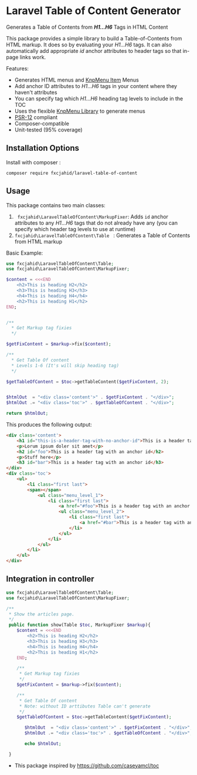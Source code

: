 Laravel Table of Content Generator
==================================

Generates a Table of Contents from ***H1...H6***  Tags in HTML Content

This package provides a simple library to build a Table-of-Contents from HTML markup.  It does so by evaluating your *H1...H6* tags.
It can also automatically add appropriate *id* anchor attributes to header tags so that in-page links work.

Features:

* Generates HTML menus and [KnpMenu Item](https://github.com/KnpLabs/KnpMenu) Menus
* Add anchor ID attributes to *H1*...*H6*  tags in your content where they haven't attributes
* You can specify tag which *H1*...*H6*  heading tag levels to include in the TOC
* Uses the flexible [KnpMenu Library](https://github.com/KnpLabs/KnpMenu) to generate menus
* [PSR-12](https://www.php-fig.org/psr/psr-12/) compliant
* Composer-compatible
* Unit-tested (95% coverage)

Installation Options
--------------------

Install with composer :

`composer require fxcjahid/laravel-table-of-content`

Usage
-----

This package contains two main classes:

1. ` fxcjahid\LaravelTableOfContent\MarkupFixer`: Adds `id` anchor attributes to any *H1*...*H6* tags that do not already have any (you can specify which header tag levels to use at runtime)
2. `fxcjahid\LaravelTableOfContent\Table ` : Generates a Table of Contents from HTML markup

Basic Example:

```php
use fxcjahid\LaravelTableOfContent\Table;
use fxcjahid\LaravelTableOfContent\MarkupFixer;

$content = <<<END
	<h2>This is heading H2</h2>
	<h3>This is heading H3</h3>
	<h4>This is heading H4</h4>
	<h2>This is heading H1</h2>
END;


/**
  * Get Markup tag fixies
  */

$getFixContent = $markup->fix($content);

/**
  * Get Table Of content 
  * Levels 1-6 (It's will skip heading tag)
  */

$getTableOfContent = $toc->getTableContent($getFixContent, 2);


$htmlOut  = "<div class='content'>" . $getFixContent . "</div>";
$htmlOut .= "<div class='toc'>" . $getTableOfContent . "</div>";

return $htmlOut;


```

This produces the following output:

```html
<div class='content'>
    <h1 id="this-is-a-header-tag-with-no-anchor-id">This is a header tag with no anchor id</h1>
    <p>Lorum ipsum doler sit amet</p>
    <h2 id="foo">This is a header tag with an anchor id</h2>
    <p>Stuff here</p>
    <h3 id="bar">This is a header tag with an anchor id</h3>
</div>
<div class='toc'>
    <ul>
        <li class="first last">
        <span></span>
            <ul class="menu_level_1">
                <li class="first last">
                    <a href="#foo">This is a header tag with an anchor id</a>
                    <ul class="menu_level_2">
                        <li class="first last">
                            <a href="#bar">This is a header tag with an anchor id</a>
                        </li>
                    </ul>
                </li>
            </ul>
        </li>
    </ul>
</div>
```

Integration in controller
-------------------------

```php
use fxcjahid\LaravelTableOfContent\Table;
use fxcjahid\LaravelTableOfContent\MarkupFixer;

/**
 * Show the articles page.
 */
 public function show(Table $toc, MarkupFixer $markup){
	$content = <<<END
		<h2>This is heading H2</h2>
		<h3>This is heading H3</h3>
		<h4>This is heading H4</h4>
		<h2>This is heading H1</h2>
	END;

	/**
	 * Get Markup tag fixies 
	 */
	$getFixContent = $markup->fix($content);

	/**
	 * Get Table Of content 
	 * Note: without ID arttibutes Table can't generate
	 */
	$getTableOfContent = $toc->getTableContent($getFixContent);

       $htmlOut  = "<div class='content'>" . $getFixContent . "</div>"; 
       $htmlOut .= "<div class='toc'>" . $getTableOfContent . "</div>";

       echo $htmlOut;

 } 
```

* This package inspired by https://github.com/caseyamcl/toc
